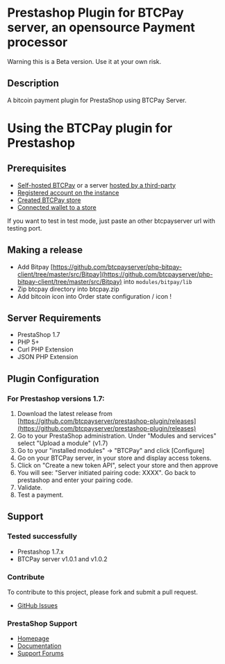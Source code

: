 # Prestashop Plugin for BTCPay server, an opensource Payment processor

Warning this is a Beta version. Use it at your own risk.

## Description

A bitcoin payment plugin for PrestaShop using BTCPay Server.

# Using the BTCPay plugin for Prestashop

## Prerequisites

* [Self-hosted BTCPay](./Deployment.md) or a server [hosted by a third-party](./ThirdPartyHosting.md)
* [Registered account on the instance](./RegisterAccount.md)
* [Created BTCPay store](./CreateStore.md)
* [Connected wallet to a store](./WalletSetup.md)

If you want to test in test mode, just paste an other btcpayserver url with testing port.

## Making a release

* Add Bitpay [https://github.com/btcpayserver/php-bitpay-client/tree/master/src/Bitpay](https://github.com/btcpayserver/php-bitpay-client/tree/master/src/Bitpay) into `modules/bitpay/lib`
* Zip btcpay directory into btcpay.zip
* Add bitcoin icon into Order state configuration / icon !

## Server Requirements

* PrestaShop 1.7
* PHP 5+
* Curl PHP Extension
* JSON PHP Extension

## Plugin Configuration

### For Prestashop versions 1.7:

1. Download the latest release from [https://github.com/btcpayserver/prestashop-plugin/releases](https://github.com/btcpayserver/prestashop-plugin/releases)
2. Go to your PrestaShop administration. Under "Modules and services" select "Upload a module" (v1.7)
3. Go to your "installed modules" -> "BTCPay" and click [Configure]<br />
4. Go on your BTCPay server, in your store and display access tokens.
5. Click on "Create a new token API", select your store and then approve
6. You will see: "Server initiated pairing code: XXXX". Go back to prestashop and enter your pairing code.
7. Validate.
8. Test a payment.

## Support

### Tested successfully

* Prestashop 1.7.x
* BTCPay server v1.0.1 and v1.0.2

### Contribute

To contribute to this project, please fork and submit a pull request.

* [GitHub Issues](https://github.com/btcpayserver/prestashop-plugin/issues)

### PrestaShop Support

* [Homepage](http://www.prestashop.com)
* [Documentation](http://doc.prestashop.com/)
* [Support Forums](http://www.prestashop.com/forums/)
